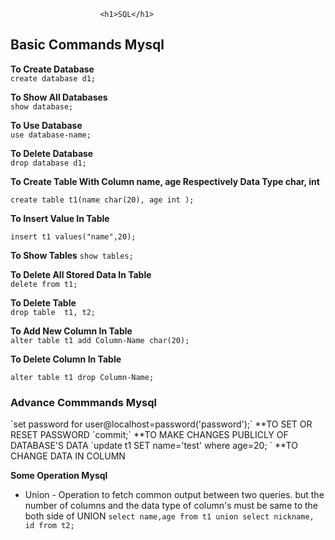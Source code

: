 
						<h1>SQL</h1>


<h2>Basic Commands Mysql</h2>

 **To Create Database**   
    `create database d1;`	
   
  **To Show All Databases**     
  `show database;`	

  **To Use Database**   
 `use database-name;`   

 **To Delete Database**  
 `drop database d1;`
	
  **To Create Table With Column name, age Respectively Data Type char, int**	
    
`create table t1(name char(20), age int );` 

    
 **To Insert Value In Table**

`insert t1 values("name",20);` 	
  
 **To Show Tables**
   `show tables;`	

 **To Delete All Stored Data In Table**		
   `delete from t1;`   

 **To Delete Table**        
   `drop table  t1, t2;`	

 **To Add New Column In Table**       
   `alter table t1 add Column-Name char(20);`

 **To Delete Column In Table**		
 
`alter table t1 drop Column-Name;`		


<h3>Advance Commmands Mysql</h3>
`set password for user@localhost=password('password');` **TO SET OR RESET PASSWORD
`commit;`						**TO MAKE CHANGES PUBLICLY OF DATABASE'S DATA
`update t1 SET name='test' where age=20;              ` **TO CHANGE DATA IN COLUMN

**Some Operation Mysql**
* Union - Operation to fetch common output between two queries. but the number of columns and the data type of column's must be same to the both side of UNION
  `select name,age from t1 union select nickname, id from t2;`






   




					
